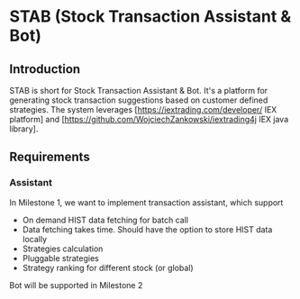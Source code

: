 # STAB (Stock Transaction Assistant & Bot)

## Introduction
STAB is short for Stock Transaction Assistant & Bot. It's a platform for generating stock transaction suggestions based
on customer defined strategies. The system leverages [https://iextrading.com/developer/ IEX platform] and 
[https://github.com/WojciechZankowski/iextrading4j IEX java library].

## Requirements

### Assistant
In Milestone 1, we want to implement transaction assistant, which support

* On demand HIST data fetching for batch call
* Data fetching takes time. Should have the option to store HIST data locally 
* Strategies calculation
* Pluggable strategies
* Strategy ranking for different stock (or global)

Bot will be supported in Milestone 2